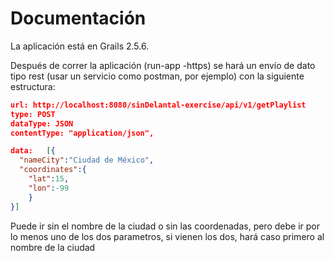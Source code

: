 # Documentación

La aplicación está en Grails 2.5.6.

Después de correr la aplicación (run-app -https) se hará un envío de dato tipo rest (usar un servicio como postman, por ejemplo) con la siguiente estructura:

```JSON
url: http://localhost:8080/sinDelantal-exercise/api/v1/getPlaylist
type: POST
dataType: JSON
contentType: "application/json",

data: 	[{
  "nameCity":"Ciudad de México",
  "coordinates":{
    "lat":15,
    "lon":-99
    }
}]
   ```

Puede ir sin el nombre de la ciudad o sin las coordenadas, pero debe ir por lo menos uno de los dos parametros, si vienen los dos, hará caso primero al nombre de la ciudad
